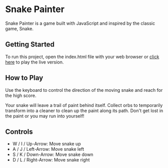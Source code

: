 # Snake Painter

Snake Painter is a game built with JavaScript and inspired by the classic game, Snake.

## Getting Started

To run this project, open the index.html file with your web browser or [click here][snake] to play the live version.

[snake]: http://www.jamincheung.com/snake

## How to Play
Use the keyboard to control the direction of the moving snake and reach for the high score.

Your snake will leave a trail of paint behind itself. Collect orbs to temporarily transform into a cleaner to clean up the paint along its path. Don't get lost in the paint or you may run into yourself!

## Controls
* W / I / Up-Arrow: Move snake up
* A / J / Left-Arrow: Move snake left
* S / K / Down-Arrow: Move snake down
* D / L / Right-Arrow: Move snake right

